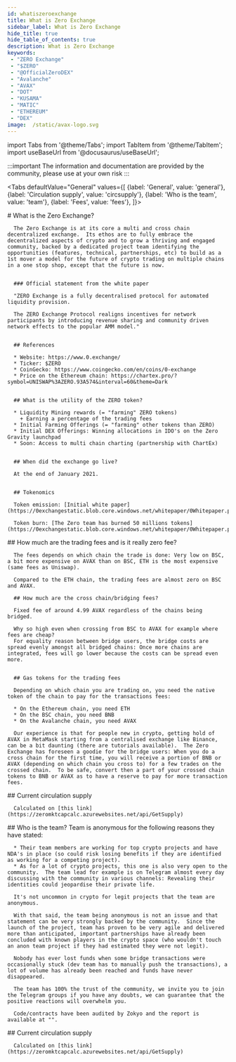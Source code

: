 ```yaml
---
id: whatiszeroexchange
title: What is Zero Exchange
sidebar_label: What is Zero Exchange
hide_title: true
hide_table_of_contents: true
description: What is Zero Exchange
keywords:
 - "ZERO Exchange"
 - "$ZERO"
 - "@OfficialZeroDEX"
 - "Avalanche"
 - "AVAX"
 - "DOT"
 - "KUSAMA"
 - "MATIC"
 - "ETHEREUM"
 - "DEX"
image:  /static/avax-logo.svg
---
```


import Tabs from '@theme/Tabs';
import TabItem from '@theme/TabItem';
import useBaseUrl from '@docusaurus/useBaseUrl';

:::important
The information and documentation are provided by the community, please use at your own risk
:::


<Tabs
  defaultValue="General"
  values={[
    {label: 'General', value: 'general'},
    {label: 'Circulation supply', value: 'circsupply'},
    {label: 'Who is the team', value: 'team'},
    {label: 'Fees', value: 'fees'},
  ]}>  

  <TabItem value="General">
      # What is the Zero Exchange?

      The Zero Exchange is at its core a multi and cross chain decentralized exchange.  Its ethos are to fully embrace the decentralized aspects of crypto and to grow a thriving and engaged community, backed by a dedicated project team identifying the opportunities (features, technical, partnerships, etc) to build as a 1st mover a model for the future of crypto trading on multiple chains in a one stop shop, except that the future is now.


      ### Official statement from the white paper

      "ZERO Exchange is a fully decentralised protocol for automated liquidity provision.

      The ZERO Exchange Protocol realigns incentives for network participants by introducing revenue sharing and community driven network effects to the popular AMM model."


      ## References

      * Website: https://www.0.exchange/
      * Ticker: $ZERO
      * CoinGecko: https://www.coingecko.com/en/coins/0-exchange
      * Price on the Ethereum chain: https://chartex.pro/?symbol=UNISWAP%3AZERO.93A574&interval=60&theme=Dark


      ## What is the utility of the ZERO token?

      * Liquidity Mining rewards (= "farming" ZERO tokens)
        + Earning a percentage of the trading fees
      * Initial Farming Offerings (= "farming" other tokens than ZERO)
      * Initial DEX Offerings: Winning allocations in IDO's on the Zero Gravity launchpad
      * Soon: Access to multi chain charting (partnership with ChartEx)


      ## When did the exchange go live?

      At the end of January 2021.


      ## Tokenomics

      Token emission: [Initial white paper](https://0exchangestatic.blob.core.windows.net/whitepaper/0Whitepaper.pdf)

      Token burn: [The Zero team has burned 50 millions tokens](https://0exchangestatic.blob.core.windows.net/whitepaper/0Whitepaper.pdf)

  </TabItem>


  <TabItem value="fees">
      ## How much are the trading fees and is it really zero fee?

      The fees depends on which chain the trade is done: Very low on BSC, a bit more expensive on AVAX than on BSC, ETH is the most expensive (same fees as Uniswap).

      Compared to the ETH chain, the trading fees are almost zero on BSC and AVAX.

      ## How much are the cross chain/bridging fees?

      Fixed fee of around 4.99 AVAX regardless of the chains being bridged.

      Why so high even when crossing from BSC to AVAX for example where fees are cheap?
      For equality reason between bridge users, the bridge costs are spread evenly amongst all bridged chains: Once more chains are integrated, fees will go lower because the costs can be spread even more.


      ## Gas tokens for the trading fees

      Depending on which chain you are trading on, you need the native token of the chain to pay for the transactions fees:

      * On the Ethereum chain, you need ETH
      * On the BSC chain, you need BNB
      * On the Avalanche chain, you need AVAX

      Our experience is that for people new in crypto, getting hold of AVAX in MetaMask starting from a centralised exchange like Binance, can be a bit daunting (there are tutorials available).  The Zero Exchange has foreseen a goodie for the bridge users: When you do a cross chain for the first time, you will receive a portion of BNB or AVAX (depending on which chain you cross to) for a few trades on the crossed chain.  To be safe, convert then a part of your crossed chain tokens to BNB or AVAX as to have a reserve to pay for more transaction fees.


  </TabItem>  

  <TabItem value="circsupply">
      ## Current circulation supply

      Calculated on [this link](https://zeromktcapcalc.azurewebsites.net/api/GetSupply)
  </TabItem>  


  <TabItem value="team">
      ## Who is the team?
      Team is anonymous for the following reasons they have stated:

      * Their team members are working for top crypto projects and have NDA's in place (so could risk losing benefits if they are identified as working for a competing project).
      * As for a lot of crypto projects, this one is also very open to the community.  The team lead for example is on Telegram almost every day discussing with the community in various channels: Revealing their identities could jeopardise their private life.

      It's not uncommon in crypto for legit projects that the team are anonymous.

      With that said, the team being anonymous is not an issue and that statement can be very strongly backed by the community.  Since the launch of the project, team has proven to be very agile and delivered more than anticipated, important partnerships have already been concluded with known players in the crypto space (who wouldn't touch an anon team project if they had estimated they were not legit).

      Nobody has ever lost funds when some bridge transactions were occasionally stuck (dev team has to manually push the transactions), a lot of volume has already been reached and funds have never disappeared.   

      The team has 100% the trust of the community, we invite you to join the Telegram groups if you have any doubts, we can guarantee that the positive reactions will overwhelm you.

      Code/contracts have been audited by Zokyo and the report is available at "".
  </TabItem>  

  <TabItem value="circsupply">
      ## Current circulation supply

      Calculated on [this link](https://zeromktcapcalc.azurewebsites.net/api/GetSupply)
  </TabItem>  

</Tabs>
